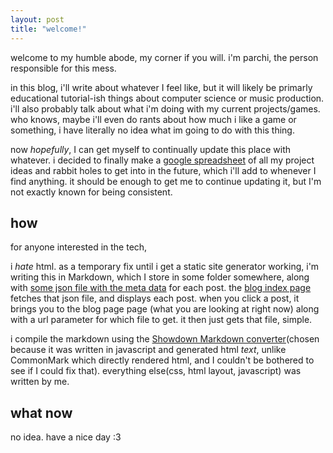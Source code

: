 ```yaml
---
layout: post
title: "welcome!"
---
```


welcome to my humble abode, my corner if you will. i'm parchi, the person responsible for this mess. 

in this blog, i'll write about whatever I feel like, but it will likely be primarly educational tutorial-ish things about computer science or music production. i'll also probably talk about what i'm doing with my current projects/games. who knows, maybe i'll even do rants about how much i like a game or something, i have literally no idea what im going to do with this thing. 

now *hopefully*, I can get myself to continually update this place with whatever. i decided to finally make a [google spreadsheet](https://docs.google.com/spreadsheets/d/1YjrTjcnHM_Ycu58MMa9wh1ZrOORpj4Qi06B-nJU0sp8/edit?usp=sharing) of all my project ideas and rabbit holes to get into in the future, which i'll add to whenever I find anything. it should be enough to get me to continue updating it, but I'm not exactly known for being consistent.


## how

for anyone interested in the tech, 

i *hate* html. as a temporary fix until i get a static site generator working, i'm writing this in Markdown, which I store in some folder somewhere, along with [some json file with the meta data](https://parchii.neocities.org/blog/data.json) for each post. the [blog index page](https://parchii.neocities.org/blogindex) fetches that json file, and displays each post. when you click a post, it brings you to the blog page page (what you are looking at right now) along with a url parameter for which file to get. it then just gets that file, simple. 

i compile the markdown using the [Showdown Markdown converter](https://github.com/showdownjs/showdown)(chosen because it was written in javascript and generated html *text*, unlike CommonMark which directly rendered html, and I couldn't be bothered to see if I could fix that). everything else(css, html layout, javascript) was written by me.


## what now

no idea. have a nice day :3



